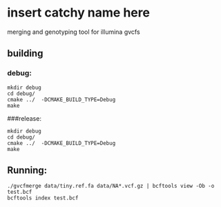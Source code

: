 # insert catchy name here
merging and genotyping tool for illumina gvcfs

## building

### debug:

```
mkdir debug
cd debug/
cmake ../  -DCMAKE_BUILD_TYPE=Debug
make
```

###release:

```
mkdir debug
cd debug/
cmake ../  -DCMAKE_BUILD_TYPE=Debug
make
```

## Running:

```
./gvcfmerge data/tiny.ref.fa data/NA*.vcf.gz | bcftools view -Ob -o test.bcf
bcftools index test.bcf
```
